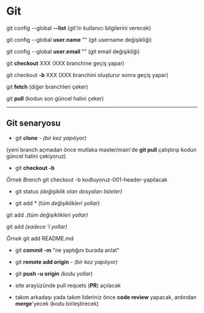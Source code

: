 # Git

git config --global **--list** (git'in kullanıcı bilgilerini verecek)

git config --global **user.name** "" (git username değişikliği)

git config --global **user.email** "" (git email değişikliği)

git **checkout** XXX (XXX branchine geçiş yapar)

git checkout **-b**  XXX (XXX branchini oluşturur sonra geçiş yapar)

git **fetch** (diğer branchleri çeker)

git **pull** (kodun son güncel halini çeker)

***

## Git senaryosu

- git **clone** <gitlinki> - *(bir kez yapılıyor)*

(yeni branch açmadan önce mutlaka master/main'de **git pull** çalıştırıp kodun güncel halini çekiyoruz)

- git **checkout -b** <branchadi>
  
*Örnek Branch* git checkout -b kodluyoruz-001-header-yapilacak

- git status *(değişiklik olan dosyaları listeler)*

- git add * *(tüm değişiklikleri yollar)*

git add .*(tüm değişiklikleri yollar)*

git add <fileName> *(sadece <fileName>'i yollar)*
  
*Örnek* git add README.md

- git **commit -m** "ne yaptığını burada anlat"

- git **remote add origin** <gitlinki> - *(bir kez yapılıyor)*

- git **push -u origin**  *(kodu yollar)*

- site arayüzünde pull requets (**PR**) açılacak

- takım arkadaşı yada takım lideriniz önce **code review** yapacak, ardından **merge**'yecek (kodu birleştirecek)
